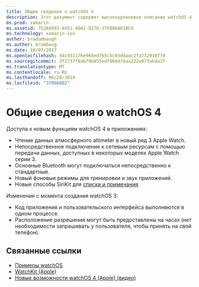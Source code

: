 ```yaml
---
title: Общие сведения о watchOS 4
description: Этот документ содержит высокоуровневое описание watchOS 4, описывающие новые возможности, которые теперь доступны для разработчиков Xamarin.
ms.prod: xamarin
ms.assetid: 753A9993-A951-40A2-9270-37F000A01BC9
ms.technology: xamarin-ios
author: bradumbaugh
ms.author: brumbaug
ms.date: 10/07/2017
ms.openlocfilehash: 94c931176e968ed765cbc05ddaac2fa7329107f0
ms.sourcegitcommit: 3f2737f8abf9b855edf060474aa222e973abda3f
ms.translationtype: MT
ms.contentlocale: ru-RU
ms.lasthandoff: 06/28/2018
ms.locfileid: "37066602"
---
```

# <a name="introduction-to-watchos-4"></a>Общие сведения о watchOS 4

Доступа к новым функциям watchOS 4 в приложениях:

* Чтение данных атмосферного altimeter в новый ряд 3 Apple Watch.
* Непосредственное подключение к сетевым ресурсам с помощью передачи данных, доступных в некоторых моделях Apple Watch серии 3.
* Основные Bluetooth могут подключаться непосредственно к стандартные.
* Новый фоновые режимы для тренировки и звук приложений.
* Новые способы SiriKit для [списки и примечания](~/ios/platform/introduction-to-ios11/sirikit.md).

Изменения с момента создания watchOS 3:

* Код приложения и пользовательского интерфейса выполняются в одном процессе.
* Расположение разрешения могут быть предоставлены на часах (нет необходимости запрашивать у пользователя, чтобы принять на свой телефон).

## <a name="related-links"></a>Связанные ссылки

* [Примеры watchOS](https://developer.xamarin.com/samples/watchos/all/)
* [WatchKit (Apple)](https://developer.apple.com/documentation/watchkit)
* [Новые возможности watchOS 4 (Apple) (видео)](https://developer.apple.com/videos/play/wwdc2017/205/)
